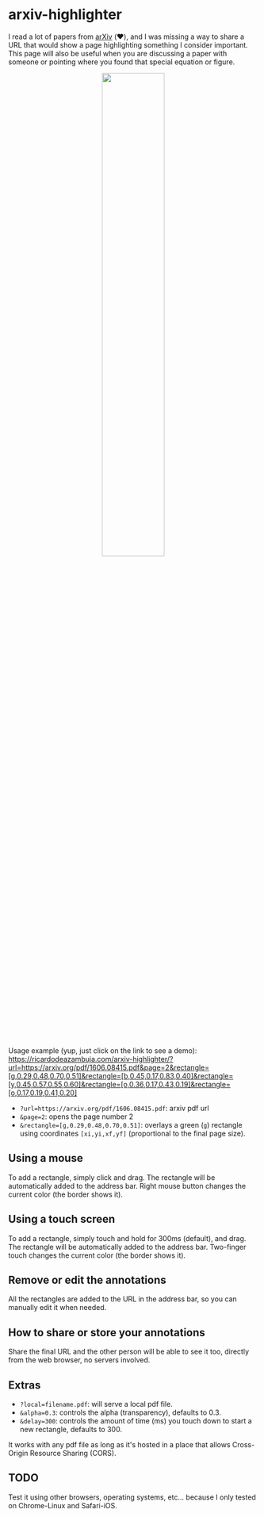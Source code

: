 # arxiv-highlighter

I read a lot of papers from [arXiv](https://arxiv.org/) (:heart:), and I was missing a way to share a URL that would show a page highlighting something I consider important. This page will also be useful when you are discussing a paper with someone or pointing where you found that special equation or figure. 

<p align="center">
<img src="https://user-images.githubusercontent.com/6606382/215234922-c68add34-f3b4-4191-96ad-5926161be989.png" width=50% height=50%>
</p>

Usage example (yup, just click on the link to see a demo):    
https://ricardodeazambuja.com/arxiv-highlighter/?url=https://arxiv.org/pdf/1606.08415.pdf&page=2&rectangle=[g,0.29,0.48,0.70,0.51]&rectangle=[b,0.45,0.17,0.83,0.40]&rectangle=[y,0.45,0.57,0.55,0.60]&rectangle=[o,0.36,0.17,0.43,0.19]&rectangle=[o,0.17,0.19,0.41,0.20]

* `?url=https://arxiv.org/pdf/1606.08415.pdf`: arxiv pdf url
* `&page=2`: opens the page number 2
* `&rectangle=[g,0.29,0.48,0.70,0.51]`: overlays a green (`g`) rectangle using coordinates `[xi,yi,xf,yf]` (proportional to the final page size).

## Using a mouse
To add a rectangle, simply click and drag. The rectangle will be automatically added to the address bar. Right mouse button changes the current color (the border shows it).

## Using a touch screen
To add a rectangle, simply touch and hold for 300ms (default), and drag. The rectangle will be automatically added to the address bar. Two-finger touch changes the current color (the border shows it).

## Remove or edit the annotations
All the rectangles are added to the URL in the address bar, so you can manually edit it when needed.     
## How to share or store your annotations
Share the final URL and the other person will be able to see it too, directly from the web browser, no servers involved.


## Extras
* `?local=filename.pdf`: will serve a local pdf file.
* `&alpha=0.3`: controls the alpha (transparency), defaults to 0.3.
* `&delay=300`: controls the amount of time (ms) you touch down to start a new rectangle, defaults to 300.

It works with any pdf file as long as it's hosted in a place that allows Cross-Origin Resource Sharing (CORS).

## TODO
Test it using other browsers, operating systems, etc... because I only tested on Chrome-Linux and Safari-iOS.